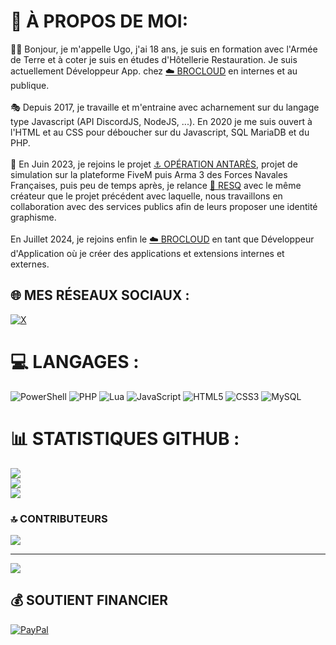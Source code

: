 # 💫 À PROPOS DE MOI:
🙋‍♂️ Bonjour, je m'appelle Ugo, j'ai 18 ans, je suis en formation avec l'Armée de Terre et à coter je suis en études d'Hôtellerie Restauration. Je suis actuellement Développeur App. chez [☁️ BROCLOUD](https://brocloud.group/) en internes et au publique.<br><br>🎭 Depuis 2017, je travaille et m'entraine avec acharnement sur du langage type Javascript (API DiscordJS, NodeJS, ...). En 2020 je me suis ouvert à l'HTML et au CSS pour déboucher sur du Javascript, SQL MariaDB et du PHP.<br><br>👷 En Juin 2023, je rejoins le projet [⚓ OPÉRATION ANTARÈS](https://opantares.fr/), projet de simulation sur la plateforme FiveM puis Arma 3 des Forces Navales Françaises, puis peu de temps après, je relance [🎨 RESQ](https://resq-patch.com/) avec le même créateur que le projet précédent avec laquelle, nous travaillons en collaboration avec des services publics afin de leurs proposer une identité graphisme.<br><br>En Juillet 2024, je rejoins enfin le [☁️ BROCLOUD](https://brocloud.group/) en tant que Développeur d'Application où je créer des applications et extensions internes et externes.


## 🌐 MES RÉSEAUX SOCIAUX :
[![X](https://img.shields.io/badge/X-black.svg?logo=X&logoColor=white)](https://x.com/https://x.com/LloberaUgo) 

# 💻 LANGAGES :
![PowerShell](https://img.shields.io/badge/PowerShell-%235391FE.svg?style=flat&logo=powershell&logoColor=white) ![PHP](https://img.shields.io/badge/php-%23777BB4.svg?style=flat&logo=php&logoColor=white) ![Lua](https://img.shields.io/badge/lua-%232C2D72.svg?style=flat&logo=lua&logoColor=white) ![JavaScript](https://img.shields.io/badge/javascript-%23323330.svg?style=flat&logo=javascript&logoColor=%23F7DF1E) ![HTML5](https://img.shields.io/badge/html5-%23E34F26.svg?style=flat&logo=html5&logoColor=white) ![CSS3](https://img.shields.io/badge/css3-%231572B6.svg?style=flat&logo=css3&logoColor=white) ![MySQL](https://img.shields.io/badge/mysql-4479A1.svg?style=flat&logo=mysql&logoColor=white)
# 📊 STATISTIQUES GITHUB :
![](https://github-readme-stats.vercel.app/api?username=UgoLlobera&theme=blue_navy&hide_border=false&include_all_commits=true&count_private=true)<br/>
![](https://github-readme-streak-stats.herokuapp.com/?user=UgoLlobera&theme=blue_navy&hide_border=false)<br/>
![](https://github-readme-stats.vercel.app/api/top-langs/?username=UgoLlobera&theme=blue_navy&hide_border=false&include_all_commits=true&count_private=true&layout=compact)

### 🔝 CONTRIBUTEURS
![](https://github-contributor-stats.vercel.app/api?username=UgoLlobera&limit=5&theme=dark&combine_all_yearly_contributions=true)

---
[![](https://visitcount.itsvg.in/api?id=UgoLlobera&icon=0&color=0)](https://visitcount.itsvg.in)

  ## 💰 SOUTIENT FINANCIER
  [![PayPal](https://img.shields.io/badge/PayPal-00457C?style=for-the-badge&logo=paypal&logoColor=white)](https://paypal.me/wkdtwitch) 

  
